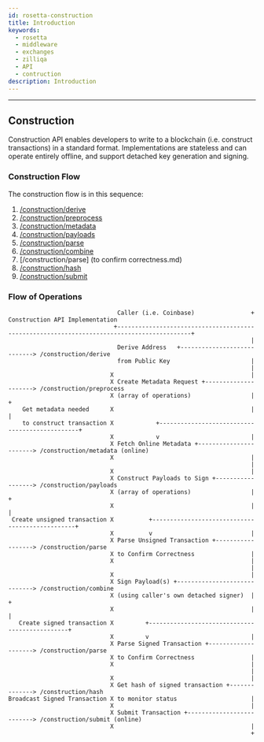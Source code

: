 ```yaml
---
id: rosetta-construction
title: Introduction
keywords:
  - rosetta
  - middleware
  - exchanges
  - zilliqa
  - API
  - contruction
description: Introduction
---
```


---

## Construction

Construction API enables developers to write to a blockchain (i.e. construct transactions) in a standard format. Implementations are stateless and can operate entirely offline, and support detached key generation and signing.

### Construction Flow

The construction flow is in this sequence:

1. [/construction/derive](rosetta-construction-derive.md)
2. [/construction/preprocess](rosetta-construction-preprocess.md)
3. [/construction/metadata](rosetta-construction-metadata.md)
4. [/construction/payloads](rosetta-construction-payload.md)
5. [/construction/parse](rosetta-construction-parse.md)
6. [/construction/combine](rosetta-construction-combine.md)
7. [/construction/parse] (to confirm correctness.md)
8. [/construction/hash](rosetta-construction-hash.md)
9. [/construction/submit](rosetta-construction-hash.md)

### Flow of Operations

```
                               Caller (i.e. Coinbase)                + Construction API Implementation
                              +-------------------------------------------------------------------------------------------+
                                                                     |
                               Derive Address   +----------------------------> /construction/derive
                               from Public Key                       |
                                                                     |
                             X                                       |
                             X Create Metadata Request +---------------------> /construction/preprocess
                             X (array of operations)                 |                    +
    Get metadata needed      X                                       |                    |
    to construct transaction X            +-----------------------------------------------+
                             X            v                          |
                             X Fetch Online Metadata +-----------------------> /construction/metadata (online)
                             X                                       |
                                                                     |
                             X                                       |
                             X Construct Payloads to Sign +------------------> /construction/payloads
                             X (array of operations)                 |                   +
                             X                                       |                   |
 Create unsigned transaction X          +------------------------------------------------+
                             X          v                            |
                             X Parse Unsigned Transaction +------------------> /construction/parse
                             X to Confirm Correctness                |
                             X                                       |
                                                                     |
                             X                                       |
                             X Sign Payload(s) +-----------------------------> /construction/combine
                             X (using caller's own detached signer)  |                 +
                             X                                       |                 |
   Create signed transaction X         +-----------------------------------------------+
                             X         v                             |
                             X Parse Signed Transaction +--------------------> /construction/parse
                             X to Confirm Correctness                |
                             X                                       |
                                                                     |
                             X                                       |
                             X Get hash of signed transaction +--------------> /construction/hash
Broadcast Signed Transaction X to monitor status                     |
                             X                                       |
                             X Submit Transaction +--------------------------> /construction/submit (online)
                             X                                       |
                                                                     +
```
